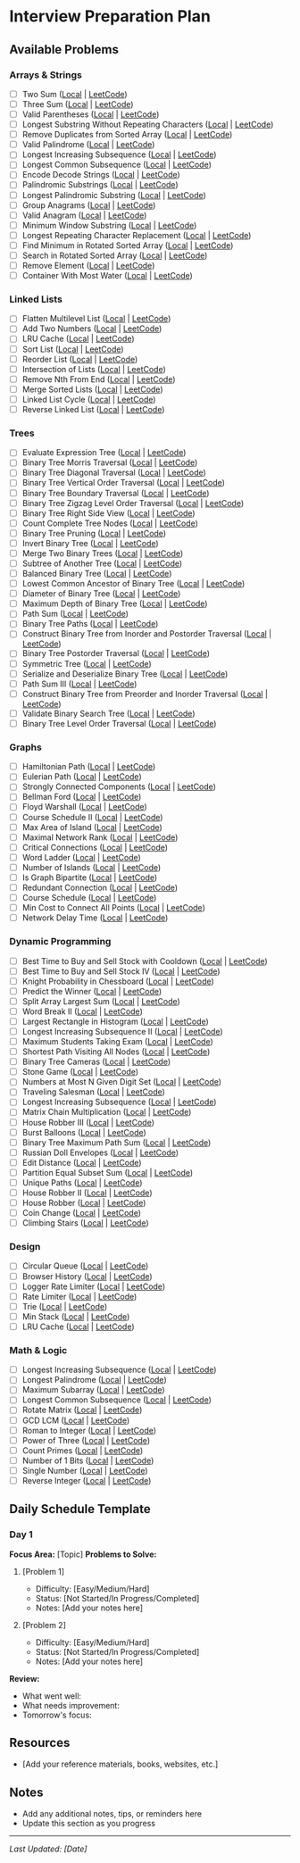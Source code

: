 # Interview Preparation Plan


## Available Problems

### Arrays & Strings
- [ ] Two Sum ([Local](DSA/arrays_strings/two_sum.py) | [LeetCode](https://leetcode.com/problems/two-sum/))
- [ ] Three Sum ([Local](DSA/arrays_strings/three_sum.py) | [LeetCode](https://leetcode.com/problems/3sum/))
- [ ] Valid Parentheses ([Local](DSA/arrays_strings/valid_parentheses.py) | [LeetCode](https://leetcode.com/problems/valid-parentheses/))
- [ ] Longest Substring Without Repeating Characters ([Local](DSA/arrays_strings/longest_substring_without_repeating_characters.py) | [LeetCode](https://leetcode.com/problems/longest-substring-without-repeating-characters/))
- [ ] Remove Duplicates from Sorted Array ([Local](DSA/arrays_strings/remove_duplicates_from_sorted_array.py) | [LeetCode](https://leetcode.com/problems/remove-duplicates-from-sorted-array/))
- [ ] Valid Palindrome ([Local](DSA/arrays_strings/valid_palindrome.py) | [LeetCode](https://leetcode.com/problems/valid-palindrome/))
- [ ] Longest Increasing Subsequence ([Local](DSA/arrays_strings/longest_increasing_subsequence.py) | [LeetCode](https://leetcode.com/problems/longest-increasing-subsequence/))
- [ ] Longest Common Subsequence ([Local](DSA/arrays_strings/longest_common_subsequence.py) | [LeetCode](https://leetcode.com/problems/longest-common-subsequence/))
- [ ] Encode Decode Strings ([Local](DSA/arrays_strings/encode_decode_strings.py) | [LeetCode](https://leetcode.com/problems/encode-and-decode-strings/))
- [ ] Palindromic Substrings ([Local](DSA/arrays_strings/palindromic_substrings.py) | [LeetCode](https://leetcode.com/problems/palindromic-substrings/))
- [ ] Longest Palindromic Substring ([Local](DSA/arrays_strings/longest_palindromic_substring.py) | [LeetCode](https://leetcode.com/problems/longest-palindromic-substring/))
- [ ] Group Anagrams ([Local](DSA/arrays_strings/group_anagrams.py) | [LeetCode](https://leetcode.com/problems/group-anagrams/))
- [ ] Valid Anagram ([Local](DSA/arrays_strings/valid_anagram.py) | [LeetCode](https://leetcode.com/problems/valid-anagram/))
- [ ] Minimum Window Substring ([Local](DSA/arrays_strings/minimum_window_substring.py) | [LeetCode](https://leetcode.com/problems/minimum-window-substring/))
- [ ] Longest Repeating Character Replacement ([Local](DSA/arrays_strings/longest_repeating_character_replacement.py) | [LeetCode](https://leetcode.com/problems/longest-repeating-character-replacement/))
- [ ] Find Minimum in Rotated Sorted Array ([Local](DSA/arrays_strings/find_minimum_in_rotated_sorted_array.py) | [LeetCode](https://leetcode.com/problems/find-minimum-in-rotated-sorted-array/))
- [ ] Search in Rotated Sorted Array ([Local](DSA/arrays_strings/search_in_rotated_sorted_array.py) | [LeetCode](https://leetcode.com/problems/search-in-rotated-sorted-array/))
- [ ] Remove Element ([Local](DSA/arrays_strings/remove_element.py) | [LeetCode](https://leetcode.com/problems/remove-element/))
- [ ] Container With Most Water ([Local](DSA/arrays_strings/container_with_most_water.py) | [LeetCode](https://leetcode.com/problems/container-with-most-water/))

### Linked Lists
- [ ] Flatten Multilevel List ([Local](DSA/linked_lists/flatten_multilevel_list.py) | [LeetCode](https://leetcode.com/problems/flatten-a-multilevel-doubly-linked-list/))
- [ ] Add Two Numbers ([Local](DSA/linked_lists/add_two_numbers.py) | [LeetCode](https://leetcode.com/problems/add-two-numbers/))
- [ ] LRU Cache ([Local](DSA/linked_lists/lru_cache.py) | [LeetCode](https://leetcode.com/problems/lru-cache/))
- [ ] Sort List ([Local](DSA/linked_lists/sort_list.py) | [LeetCode](https://leetcode.com/problems/sort-list/))
- [ ] Reorder List ([Local](DSA/linked_lists/reorder_list.py) | [LeetCode](https://leetcode.com/problems/reorder-list/))
- [ ] Intersection of Lists ([Local](DSA/linked_lists/intersection_of_lists.py) | [LeetCode](https://leetcode.com/problems/intersection-of-two-linked-lists/))
- [ ] Remove Nth From End ([Local](DSA/linked_lists/remove_nth_from_end.py) | [LeetCode](https://leetcode.com/problems/remove-nth-node-from-end-of-list/))
- [ ] Merge Sorted Lists ([Local](DSA/linked_lists/merge_sorted_lists.py) | [LeetCode](https://leetcode.com/problems/merge-two-sorted-lists/))
- [ ] Linked List Cycle ([Local](DSA/linked_lists/linked_list_cycle.py) | [LeetCode](https://leetcode.com/problems/linked-list-cycle/))
- [ ] Reverse Linked List ([Local](DSA/linked_lists/reverse_linked_list.py) | [LeetCode](https://leetcode.com/problems/reverse-linked-list/))

### Trees
- [ ] Evaluate Expression Tree ([Local](DSA/trees/evaluate_expression_tree.py) | [LeetCode](https://leetcode.com/problems/evaluate-reverse-polish-notation/))
- [ ] Binary Tree Morris Traversal ([Local](DSA/trees/binary_tree_morris_traversal.py) | [LeetCode](https://leetcode.com/problems/binary-tree-inorder-traversal/))
- [ ] Binary Tree Diagonal Traversal ([Local](DSA/trees/binary_tree_diagonal_traversal.py) | [LeetCode](https://leetcode.com/problems/binary-tree-diagonal-traversal/))
- [ ] Binary Tree Vertical Order Traversal ([Local](DSA/trees/binary_tree_vertical_order_traversal.py) | [LeetCode](https://leetcode.com/problems/binary-tree-vertical-order-traversal/))
- [ ] Binary Tree Boundary Traversal ([Local](DSA/trees/binary_tree_boundary_traversal.py) | [LeetCode](https://leetcode.com/problems/boundary-of-binary-tree/))
- [ ] Binary Tree Zigzag Level Order Traversal ([Local](DSA/trees/binary_tree_zigzag_level_order_traversal.py) | [LeetCode](https://leetcode.com/problems/binary-tree-zigzag-level-order-traversal/))
- [ ] Binary Tree Right Side View ([Local](DSA/trees/binary_tree_right_side_view.py) | [LeetCode](https://leetcode.com/problems/binary-tree-right-side-view/))
- [ ] Count Complete Tree Nodes ([Local](DSA/trees/count_complete_tree_nodes.py) | [LeetCode](https://leetcode.com/problems/count-complete-tree-nodes/))
- [ ] Binary Tree Pruning ([Local](DSA/trees/binary_tree_pruning.py) | [LeetCode](https://leetcode.com/problems/binary-tree-pruning/))
- [ ] Invert Binary Tree ([Local](DSA/trees/invert_binary_tree.py) | [LeetCode](https://leetcode.com/problems/invert-binary-tree/))
- [ ] Merge Two Binary Trees ([Local](DSA/trees/merge_two_binary_trees.py) | [LeetCode](https://leetcode.com/problems/merge-two-binary-trees/))
- [ ] Subtree of Another Tree ([Local](DSA/trees/subtree_of_another_tree.py) | [LeetCode](https://leetcode.com/problems/subtree-of-another-tree/))
- [ ] Balanced Binary Tree ([Local](DSA/trees/balanced_binary_tree.py) | [LeetCode](https://leetcode.com/problems/balanced-binary-tree/))
- [ ] Lowest Common Ancestor of Binary Tree ([Local](DSA/trees/lowest_common_ancestor_of_binary_tree.py) | [LeetCode](https://leetcode.com/problems/lowest-common-ancestor-of-a-binary-tree/))
- [ ] Diameter of Binary Tree ([Local](DSA/trees/diameter_of_binary_tree.py) | [LeetCode](https://leetcode.com/problems/diameter-of-binary-tree/))
- [ ] Maximum Depth of Binary Tree ([Local](DSA/trees/maximum_depth_of_binary_tree.py) | [LeetCode](https://leetcode.com/problems/maximum-depth-of-binary-tree/))
- [ ] Path Sum ([Local](DSA/trees/path_sum.py) | [LeetCode](https://leetcode.com/problems/path-sum/))
- [ ] Binary Tree Paths ([Local](DSA/trees/binary_tree_paths.py) | [LeetCode](https://leetcode.com/problems/binary-tree-paths/))
- [ ] Construct Binary Tree from Inorder and Postorder Traversal ([Local](DSA/trees/construct_binary_tree_from_inorder_and_postorder_traversal.py) | [LeetCode](https://leetcode.com/problems/construct-binary-tree-from-inorder-and-postorder-traversal/))
- [ ] Binary Tree Postorder Traversal ([Local](DSA/trees/binary_tree_postorder_traversal.py) | [LeetCode](https://leetcode.com/problems/binary-tree-postorder-traversal/))
- [ ] Symmetric Tree ([Local](DSA/trees/symmetric_tree.py) | [LeetCode](https://leetcode.com/problems/symmetric-tree/))
- [ ] Serialize and Deserialize Binary Tree ([Local](DSA/trees/serialize_and_deserialize_binary_tree.py) | [LeetCode](https://leetcode.com/problems/serialize-and-deserialize-binary-tree/))
- [ ] Path Sum III ([Local](DSA/trees/path_sum_iii.py) | [LeetCode](https://leetcode.com/problems/path-sum-iii/))
- [ ] Construct Binary Tree from Preorder and Inorder Traversal ([Local](DSA/trees/construct_binary_tree_from_preorder_and_inorder_traversal.py) | [LeetCode](https://leetcode.com/problems/construct-binary-tree-from-preorder-and-inorder-traversal/))
- [ ] Validate Binary Search Tree ([Local](DSA/trees/validate_binary_search_tree.py) | [LeetCode](https://leetcode.com/problems/validate-binary-search-tree/))
- [ ] Binary Tree Level Order Traversal ([Local](DSA/trees/binary_tree_level_order_traversal.py) | [LeetCode](https://leetcode.com/problems/binary-tree-level-order-traversal/))

### Graphs
- [ ] Hamiltonian Path ([Local](DSA/graphs/hamiltonian_path.py) | [LeetCode](https://leetcode.com/problems/reconstruct-itinerary/))
- [ ] Eulerian Path ([Local](DSA/graphs/eulerian_path.py) | [LeetCode](https://leetcode.com/problems/reconstruct-itinerary/))
- [ ] Strongly Connected Components ([Local](DSA/graphs/strongly_connected_components.py) | [LeetCode](https://leetcode.com/problems/critical-connections-in-a-network/))
- [ ] Bellman Ford ([Local](DSA/graphs/bellman_ford.py) | [LeetCode](https://leetcode.com/problems/network-delay-time/))
- [ ] Floyd Warshall ([Local](DSA/graphs/floyd_warshall.py) | [LeetCode](https://leetcode.com/problems/find-the-city-with-the-smallest-number-of-neighbors-at-a-threshold-distance/))
- [ ] Course Schedule II ([Local](DSA/graphs/course_schedule_ii.py) | [LeetCode](https://leetcode.com/problems/course-schedule-ii/))
- [ ] Max Area of Island ([Local](DSA/graphs/max_area_of_island.py) | [LeetCode](https://leetcode.com/problems/max-area-of-island/))
- [ ] Maximal Network Rank ([Local](DSA/graphs/maximal_network_rank.py) | [LeetCode](https://leetcode.com/problems/maximal-network-rank/))
- [ ] Critical Connections ([Local](DSA/graphs/critical_connections.py) | [LeetCode](https://leetcode.com/problems/critical-connections-in-a-network/))
- [ ] Word Ladder ([Local](DSA/graphs/word_ladder.py) | [LeetCode](https://leetcode.com/problems/word-ladder/))
- [ ] Number of Islands ([Local](DSA/graphs/number_of_islands.py) | [LeetCode](https://leetcode.com/problems/number-of-islands/))
- [ ] Is Graph Bipartite ([Local](DSA/graphs/is_graph_bipartite.py) | [LeetCode](https://leetcode.com/problems/is-graph-bipartite/))
- [ ] Redundant Connection ([Local](DSA/graphs/redundant_connection.py) | [LeetCode](https://leetcode.com/problems/redundant-connection/))
- [ ] Course Schedule ([Local](DSA/graphs/course_schedule.py) | [LeetCode](https://leetcode.com/problems/course-schedule/))
- [ ] Min Cost to Connect All Points ([Local](DSA/graphs/min_cost_to_connect_all_points.py) | [LeetCode](https://leetcode.com/problems/min-cost-to-connect-all-points/))
- [ ] Network Delay Time ([Local](DSA/graphs/network_delay_time.py) | [LeetCode](https://leetcode.com/problems/network-delay-time/))

### Dynamic Programming
- [ ] Best Time to Buy and Sell Stock with Cooldown ([Local](DSA/dynamic_programming/best_time_to_buy_and_sell_stock_with_cooldown.py) | [LeetCode](https://leetcode.com/problems/best-time-to-buy-and-sell-stock-with-cooldown/))
- [ ] Best Time to Buy and Sell Stock IV ([Local](DSA/dynamic_programming/best_time_to_buy_and_sell_stock_iv.py) | [LeetCode](https://leetcode.com/problems/best-time-to-buy-and-sell-stock-iv/))
- [ ] Knight Probability in Chessboard ([Local](DSA/dynamic_programming/knight_probability_in_chessboard.py) | [LeetCode](https://leetcode.com/problems/knight-probability-in-chessboard/))
- [ ] Predict the Winner ([Local](DSA/dynamic_programming/predict_the_winner.py) | [LeetCode](https://leetcode.com/problems/predict-the-winner/))
- [ ] Split Array Largest Sum ([Local](DSA/dynamic_programming/split_array_largest_sum.py) | [LeetCode](https://leetcode.com/problems/split-array-largest-sum/))
- [ ] Word Break II ([Local](DSA/dynamic_programming/word_break_ii.py) | [LeetCode](https://leetcode.com/problems/word-break-ii/))
- [ ] Largest Rectangle in Histogram ([Local](DSA/dynamic_programming/largest_rectangle_in_histogram.py) | [LeetCode](https://leetcode.com/problems/largest-rectangle-in-histogram/))
- [ ] Longest Increasing Subsequence II ([Local](DSA/dynamic_programming/longest_increasing_subsequence_ii.py) | [LeetCode](https://leetcode.com/problems/longest-increasing-subsequence-ii/))
- [ ] Maximum Students Taking Exam ([Local](DSA/dynamic_programming/maximum_students_taking_exam.py) | [LeetCode](https://leetcode.com/problems/maximum-students-taking-exam/))
- [ ] Shortest Path Visiting All Nodes ([Local](DSA/dynamic_programming/shortest_path_visiting_all_nodes.py) | [LeetCode](https://leetcode.com/problems/shortest-path-visiting-all-nodes/))
- [ ] Binary Tree Cameras ([Local](DSA/dynamic_programming/binary_tree_cameras.py) | [LeetCode](https://leetcode.com/problems/binary-tree-cameras/))
- [ ] Stone Game ([Local](DSA/dynamic_programming/stone_game.py) | [LeetCode](https://leetcode.com/problems/stone-game/))
- [ ] Numbers at Most N Given Digit Set ([Local](DSA/dynamic_programming/numbers_at_most_n_given_digit_set.py) | [LeetCode](https://leetcode.com/problems/numbers-at-most-n-given-digit-set/))
- [ ] Traveling Salesman ([Local](DSA/dynamic_programming/traveling_salesman.py) | [LeetCode](https://leetcode.com/problems/find-the-shortest-superstring/))
- [ ] Longest Increasing Subsequence ([Local](DSA/dynamic_programming/longest_increasing_subsequence.py) | [LeetCode](https://leetcode.com/problems/longest-increasing-subsequence/))
- [ ] Matrix Chain Multiplication ([Local](DSA/dynamic_programming/matrix_chain_multiplication.py) | [LeetCode](https://leetcode.com/problems/burst-balloons/))
- [ ] House Robber III ([Local](DSA/dynamic_programming/house_robber_iii.py) | [LeetCode](https://leetcode.com/problems/house-robber-iii/))
- [ ] Burst Balloons ([Local](DSA/dynamic_programming/burst_balloons.py) | [LeetCode](https://leetcode.com/problems/burst-balloons/))
- [ ] Binary Tree Maximum Path Sum ([Local](DSA/dynamic_programming/binary_tree_maximum_path_sum.py) | [LeetCode](https://leetcode.com/problems/binary-tree-maximum-path-sum/))
- [ ] Russian Doll Envelopes ([Local](DSA/dynamic_programming/russian_doll_envelopes.py) | [LeetCode](https://leetcode.com/problems/russian-doll-envelopes/))
- [ ] Edit Distance ([Local](DSA/dynamic_programming/edit_distance.py) | [LeetCode](https://leetcode.com/problems/edit-distance/))
- [ ] Partition Equal Subset Sum ([Local](DSA/dynamic_programming/partition_equal_subset_sum.py) | [LeetCode](https://leetcode.com/problems/partition-equal-subset-sum/))
- [ ] Unique Paths ([Local](DSA/dynamic_programming/unique_paths.py) | [LeetCode](https://leetcode.com/problems/unique-paths/))
- [ ] House Robber II ([Local](DSA/dynamic_programming/house_robber_ii.py) | [LeetCode](https://leetcode.com/problems/house-robber-ii/))
- [ ] House Robber ([Local](DSA/dynamic_programming/house_robber.py) | [LeetCode](https://leetcode.com/problems/house-robber/))
- [ ] Coin Change ([Local](DSA/dynamic_programming/coin_change.py) | [LeetCode](https://leetcode.com/problems/coin-change/))
- [ ] Climbing Stairs ([Local](DSA/dynamic_programming/climbing_stairs.py) | [LeetCode](https://leetcode.com/problems/climbing-stairs/))

### Design
- [ ] Circular Queue ([Local](DSA/design/circular_queue.py) | [LeetCode](https://leetcode.com/problems/design-circular-queue/))
- [ ] Browser History ([Local](DSA/design/browser_history.py) | [LeetCode](https://leetcode.com/problems/design-browser-history/))
- [ ] Logger Rate Limiter ([Local](DSA/design/logger_rate_limiter.py) | [LeetCode](https://leetcode.com/problems/logger-rate-limiter/))
- [ ] Rate Limiter ([Local](DSA/design/rate_limiter.py) | [LeetCode](https://leetcode.com/problems/design-hit-counter/))
- [ ] Trie ([Local](DSA/design/trie.py) | [LeetCode](https://leetcode.com/problems/implement-trie-prefix-tree/))
- [ ] Min Stack ([Local](DSA/design/min_stack.py) | [LeetCode](https://leetcode.com/problems/min-stack/))
- [ ] LRU Cache ([Local](DSA/design/lru_cache.py) | [LeetCode](https://leetcode.com/problems/lru-cache/))

### Math & Logic
- [ ] Longest Increasing Subsequence ([Local](DSA/math_logic/longest_increasing_subsequence.py) | [LeetCode](https://leetcode.com/problems/longest-increasing-subsequence/))
- [ ] Longest Palindrome ([Local](DSA/math_logic/longest_palindrome.py) | [LeetCode](https://leetcode.com/problems/longest-palindrome/))
- [ ] Maximum Subarray ([Local](DSA/math_logic/maximum_subarray.py) | [LeetCode](https://leetcode.com/problems/maximum-subarray/))
- [ ] Longest Common Subsequence ([Local](DSA/math_logic/longest_common_subsequence.py) | [LeetCode](https://leetcode.com/problems/longest-common-subsequence/))
- [ ] Rotate Matrix ([Local](DSA/math_logic/rotate_matrix.py) | [LeetCode](https://leetcode.com/problems/rotate-image/))
- [ ] GCD LCM ([Local](DSA/math_logic/gcd_lcm.py) | [LeetCode](https://leetcode.com/problems/greatest-common-divisor-of-strings/))
- [ ] Roman to Integer ([Local](DSA/math_logic/roman_to_integer.py) | [LeetCode](https://leetcode.com/problems/roman-to-integer/))
- [ ] Power of Three ([Local](DSA/math_logic/power_of_three.py) | [LeetCode](https://leetcode.com/problems/power-of-three/))
- [ ] Count Primes ([Local](DSA/math_logic/count_primes.py) | [LeetCode](https://leetcode.com/problems/count-primes/))
- [ ] Number of 1 Bits ([Local](DSA/math_logic/number_of_1_bits.py) | [LeetCode](https://leetcode.com/problems/number-of-1-bits/))
- [ ] Single Number ([Local](DSA/math_logic/single_number.py) | [LeetCode](https://leetcode.com/problems/single-number/))
- [ ] Reverse Integer ([Local](DSA/math_logic/reverse_integer.py) | [LeetCode](https://leetcode.com/problems/reverse-integer/))

## Daily Schedule Template
### Day 1
**Focus Area:** [Topic]
**Problems to Solve:**
1. [Problem 1]
   - Difficulty: [Easy/Medium/Hard]
   - Status: [Not Started/In Progress/Completed]
   - Notes: [Add your notes here]

2. [Problem 2]
   - Difficulty: [Easy/Medium/Hard]
   - Status: [Not Started/In Progress/Completed]
   - Notes: [Add your notes here]

**Review:**
- What went well:
- What needs improvement:
- Tomorrow's focus:


## Resources
- [Add your reference materials, books, websites, etc.]

## Notes
- Add any additional notes, tips, or reminders here
- Update this section as you progress

---
*Last Updated: [Date]* 